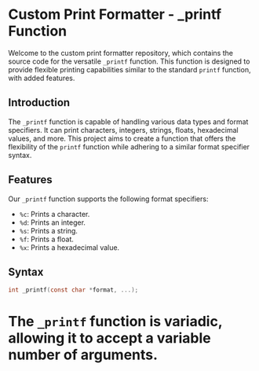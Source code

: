 <!-- @format -->

# Custom Print Formatter - \_printf Function

Welcome to the custom print formatter repository, which contains the source code for the versatile `_printf` function. This function is designed to provide flexible printing capabilities similar to the standard `printf` function, with added features.

## Introduction

The `_printf` function is capable of handling various data types and format specifiers. It can print characters, integers, strings, floats, hexadecimal values, and more. This project aims to create a function that offers the flexibility of the `printf` function while adhering to a similar format specifier syntax.

## Features

Our `_printf` function supports the following format specifiers:

- `%c`: Prints a character.
- `%d`: Prints an integer.
- `%s`: Prints a string.
- `%f`: Prints a float.
- `%x`: Prints a hexadecimal value.

## Syntax

```c
int _printf(const char *format, ...);
```

# The `_printf` function is variadic, allowing it to accept a variable number of arguments.
